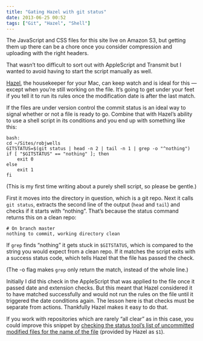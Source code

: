 ```yaml
---
title: "Gating Hazel with git status"
date: 2013-06-25 00:52
tags: ["Git", "Hazel", "Shell"]
---
```


The JavaScript and CSS files for this site live on Amazon S3, but getting them up there can be a chore once you consider compression and uploading with the right headers.

That wasn’t too difficult to sort out with AppleScript and Transmit but I wanted to avoid having to start the script manually as well.

[Hazel][], the housekeeper for your Mac, can keep watch and is ideal for this — except when you’re still working on the file. It’s going to get under your feet if you tell it to run its rules once the modification date is after the last match.

[Hazel]: http://www.noodlesoft.com/hazel.php

If the files are under version control the commit status is an ideal way to signal whether or not a file is ready to go. Combine that with Hazel’s ability to use a shell script in its conditions and you end up with something like this:

    bash:
    cd ~/Sites/robjwells
    GITSTATUS=$(git status | head -n 2 | tail -n 1 | grep -o "^nothing")
    if [ "$GITSTATUS" == "nothing" ]; then
        exit 0
    else
        exit 1
    fi

(This is my first time writing about a purely shell script, so please be gentle.)

First it moves into the directory in question, which is a git repo.
Next it calls `git status`, extracts the second line of the output (`head` and `tail`) and checks if it starts with “nothing”. That’s because the status command returns this on a clean repo:

    # On branch master
    nothing to commit, working directory clean

If `grep` finds “nothing” it gets stuck in `$GITSTATUS`, which is compared to the string you would expect from a clean repo. If it matches the script exits with a success status code, which tells Hazel that the file has passed the check.

(The -o flag makes `grep` only return the match, instead of the whole line.)

Initially I did this check in the AppleScript that was applied to the file once it passed date and extension checks. But this meant that Hazel considered it to have matched successfully and would not run the rules on the file until it triggered the date conditions again. The lesson here is that checks must be separate from actions. Thankfully Hazel makes it easy to do that.

If you work with repositories which are rarely “all clear” as in this case, you could improve this snippet by [checking the status tool’s list of uncommitted modified files for the name of the file][update] (provided by Hazel as `$1`).

[update]: /2013/06/more-precise-git-status-gating/
